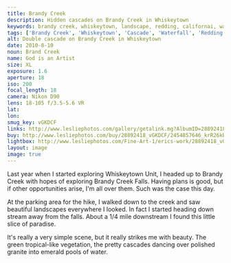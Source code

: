 ```yaml
---
title: Brandy Creek
description: Hidden cascades on Brandy Creek in Whiskeytown
keywords: brandy creek, whiskeytown, landscape, redding, californai, waterfall
tags: ['Brandy Creek', 'Whiskeytown', 'Cascade', 'Waterfall', 'Redding', 'California']
alt: Double cascade on Brandy Creek in Whiskeytown
date: 2010-8-10
noun: Brand Creek
name: God is an Artist
size: XL
exposure: 1.6
aperture: 18
iso: 200
focal_length: 18
camera: Nikon D90
lens: 18-105 f/3.5-5.6 VR
lat: 
lon: 
smug_key: vGKDCF
links: http://www.lesliephotos.com/gallery/getalink.mg?AlbumID=28892418&AlbumKey=vGKDCF&ImageID=2454857646&ImageKey=krR26kB&how=forum&Page=1
buy: http://www.lesliephotos.com/buy/28892418_vGKDCF/2454857646_krR26kB/
lightbox: http://www.lesliephotos.com/Fine-Art-1/erics-work/28892418_vGKDCF#!i=2454857646&k=krR26kB&lb=1&s=A
layout: image
image: true
---
```


Last year when I started exploring Whiskeytown Unit, I headed up to Brandy Creek with hopes of exploring Brandy Creek Falls. Having plans is good, but if other opportunities arise, I'm all over them. Such was the case this day.

At the parking area for the hike, I walked down to the creek and saw beautiful landscapes everywhere I looked. In fact I started heading down stream away from the falls. About a 1/4 mile downstream I found this little slice of paradise. 

It's really a very simple scene, but it really strikes me with beauty. The green tropical-like vegetation, the pretty cascades dancing over polished granite into emerald pools of water.
